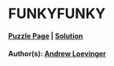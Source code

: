 # FUNKYFUNKY

#### [Puzzle Page](https://www.peapuzzlehunt.com/1472525743) | [Solution](4.4.pdf)
#### Author(s): [Andrew Loevinger](../../../../search.html?q=Andrew+Loevinger)
